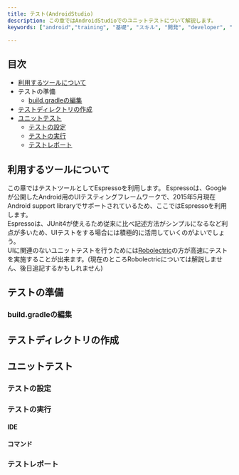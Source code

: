 ```yaml
---
title: テスト(AndroidStudio)
description: この章ではAndroidStudioでのユニットテストについて解説します。
keywords: ["android","training", "基礎", "スキル", "開発", "developer", "プログラミング", "test", "UnitTest"]

---
```

## 目次

- [利用するツールについて](#tools)
- テストの準備
  - [build.gradleの編集](#build.gradle)
- [テストディレクトリの作成](#テストディレクトリの作成)
- [ユニットテスト](#ユニットテスト)
  - [テストの設定](#テストの設定)
  - [テストの実行](#テストの実行)
  - [テストレポート](#テストレポート)


## <a name="tools" />利用するツールについて
この章ではテストツールとしてEspressoを利用します。
Espressoは、Googleが公開したAndroid用のUIテスティングフレームワークで、2015年5月現在Android support libraryでサポートされているため、ここではEspressoを利用します。  
Espressoは、JUnit4が使えるため従来に比べ記述方法がシンプルになるなど利点が多いため、UIテストをする場合には積極的に活用していくのがよいでしょう。  
UIに関連のないユニットテストを行うためには[Robolectric](http://robolectric.org/)の方が高速にテストを実施することが出来ます。(現在のところRobolectricについては解説しません、後日追記するかもしれません)


## テストの準備

### <a name="build.gradle" />build.gradleの編集



## テストディレクトリの作成
## ユニットテスト
### テストの設定
### テストの実行
#### IDE
#### コマンド
### テストレポート
